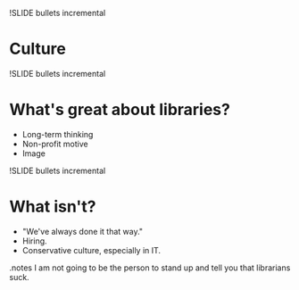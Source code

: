!SLIDE bullets incremental
# Culture #

!SLIDE bullets incremental
# What's great about libraries? #
* Long-term thinking
* Non-profit motive
* Image

!SLIDE bullets incremental
# What isn't? #
* "We've always done it that way."
* Hiring.
* Conservative culture, especially in IT.


.notes  I am not going to be the person to stand up and tell you that librarians suck.
